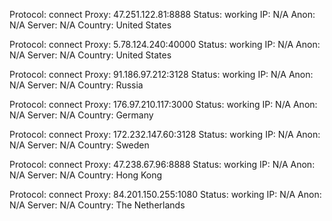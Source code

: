Protocol: connect
Proxy: 47.251.122.81:8888
Status: working
IP: N/A
Anon: N/A
Server: N/A
Country: United States

Protocol: connect
Proxy: 5.78.124.240:40000
Status: working
IP: N/A
Anon: N/A
Server: N/A
Country: United States

Protocol: connect
Proxy: 91.186.97.212:3128
Status: working
IP: N/A
Anon: N/A
Server: N/A
Country: Russia

Protocol: connect
Proxy: 176.97.210.117:3000
Status: working
IP: N/A
Anon: N/A
Server: N/A
Country: Germany

Protocol: connect
Proxy: 172.232.147.60:3128
Status: working
IP: N/A
Anon: N/A
Server: N/A
Country: Sweden

Protocol: connect
Proxy: 47.238.67.96:8888
Status: working
IP: N/A
Anon: N/A
Server: N/A
Country: Hong Kong

Protocol: connect
Proxy: 84.201.150.255:1080
Status: working
IP: N/A
Anon: N/A
Server: N/A
Country: The Netherlands


